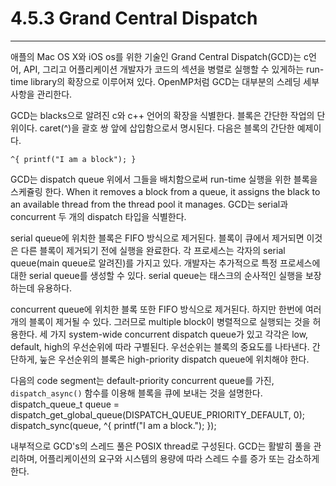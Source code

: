 # 4.5.3 Grand Central Dispatch
---
애플의 Mac OS X와 iOS os를 위한 기술인 Grand Central Dispatch(GCD)는 c언어, API, 그리고 어플리케이션 개발자가 코드의 섹션을 병렬로 실행할 수 있게하는 run-time library의 확장으로 이루어져 있다. OpenMP처럼 GCD는 대부분의 스레딩 세부사항을 관리한다.

GCD는 blacks으로 알려진 c와 c++ 언어의 확장을 식별한다. 블록은 간단한 작업의 단위이다. caret(^)을 괄호 쌍 앞에 삽입함으로서 명시된다. 다음은 블록의 간단한 예제이다.

    ^{ printf("I am a block"); }
GCD는 dispatch queue 위에서 그들을 배치함으로써 run-time 실행을 위한 블록을 스케쥴링 한다. When it removes a block from a queue, it assigns the black to an available thread from the thread pool it manages. GCD는 serial과 concurrent 두 개의 dispatch 타입을 식별한다.

serial queue에 위치한 블록은 FIFO 방식으로 제거된다. 블록이 큐에서 제거되면 이것은 다른 블록이 제거되기 전에 실행을 완료한다. 각 프로세스는 각자의 serial queue(main queue로 알려진)를 가지고 있다. 개발자는 추가적으로 특정 프로세스에 대한 serial queue를 생성할 수 있다. serial queue는 태스크의 순사적인 실행을 보장하는데 유용하다.

concurrent queue에 위치한 블록 또한 FIFO 방식으로 제거된다. 하지만 한번에 여러 개의 블록이 제거될 수 있다. 그러므로 multiple block이 병렬적으로 실행되는 것을 허용한다. 세 가지 system-wide concurrent dispatch queue가 있고 각각은 low, default, high의 우선순위에 따라 구별된다. 우선순위는 블록의 중요도를 나타낸다. 간단하게, 눞은 우선순위의 블록은 high-priority dispatch queue에 위치해야 한다.

다음의 code segment는 default-priority concurrent queue를 가진, `dispatch_async()` 함수를 이용해 블록을 큐에 보내는 것을 설명한다.
    dispatch_queue_t queue = dispatch_get_global_queue(DISPATCH_QUEUE_PRIORITY_DEFAULT, 0);
    dispatch_sync(queue, ^{ printf("I am a block."); });

내부적으로 GCD's의 스레드 풀은 POSIX thread로 구성된다. GCD는 활발히 풀을 관리하며, 어플리케이션의 요구와 시스템의 용량에 따라 스레드 수를 증가 또는 감소하게 한다.
